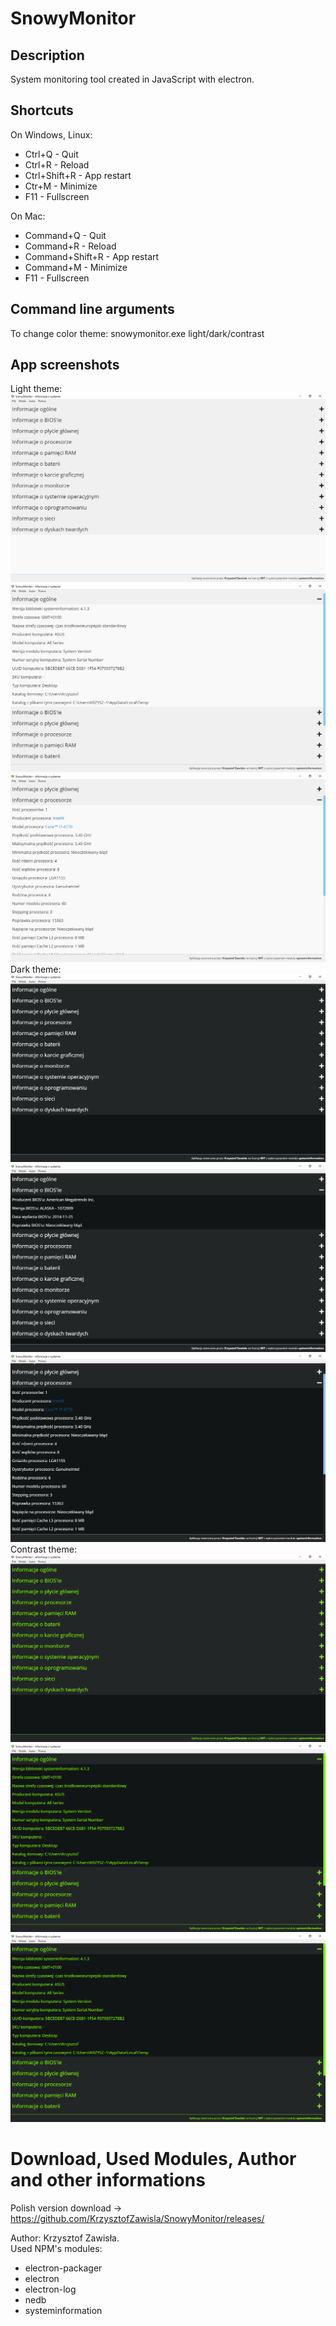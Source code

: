 # SnowyMonitor

## Description
System monitoring tool created in JavaScript with electron.

## Shortcuts
On Windows, Linux:
  - Ctrl+Q - Quit
  - Ctrl+R - Reload
  - Ctrl+Shift+R - App restart
  - Ctr+M - Minimize
  - F11 - Fullscreen
  
On Mac:
  - Command+Q - Quit
  - Command+R - Reload
  - Command+Shift+R - App restart
  - Command+M - Minimize
  - F11 - Fullscreen
  
## Command line arguments
To change color theme: snowymonitor.exe light/dark/contrast

## App screenshots
Light theme:
  ![Light theme](https://github.com/KrzysztofZawisla/SnowyMonitor/blob/master/img/appLight1.png)
  ![Light theme](https://github.com/KrzysztofZawisla/SnowyMonitor/blob/master/img/appLight2.png)
  ![Light theme](https://github.com/KrzysztofZawisla/SnowyMonitor/blob/master/img/appLight3.png)
Dark theme:
  ![Dark theme](https://github.com/KrzysztofZawisla/SnowyMonitor/blob/master/img/appDark1.png)
  ![Dark theme](https://github.com/KrzysztofZawisla/SnowyMonitor/blob/master/img/appDark2.png)
  ![Dark theme](https://github.com/KrzysztofZawisla/SnowyMonitor/blob/master/img/appDark3.png)
Contrast theme:
  ![Contrast theme](https://github.com/KrzysztofZawisla/SnowyMonitor/blob/master/img/appContrast1.png)
  ![Contrast theme](https://github.com/KrzysztofZawisla/SnowyMonitor/blob/master/img/appContrast2.png)
  ![Contrast theme](https://github.com/KrzysztofZawisla/SnowyMonitor/blob/master/img/appContrast3.png)
  
# Download, Used Modules, Author and other informations
Polish version download -> https://github.com/KrzysztofZawisla/SnowyMonitor/releases/
  
Author: Krzysztof Zawisła.  
Used NPM's modules:  
  - electron-packager  
  - electron  
  - electron-log  
  - nedb
  - systeminformation
